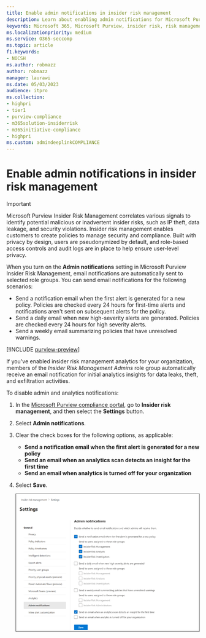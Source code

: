```yaml
---
title: Enable admin notifications in insider risk management
description: Learn about enabling admin notifications for Microsoft Purview Insider Risk Management. 
keywords: Microsoft 365, Microsoft Purview, insider risk, risk management, compliance
ms.localizationpriority: medium
ms.service: O365-seccomp
ms.topic: article
f1.keywords:
- NOCSH
ms.author: robmazz
author: robmazz
manager: laurawi
ms.date: 05/03/2023
audience: itpro
ms.collection:
- highpri 
- tier1
- purview-compliance
- m365solution-insiderrisk
- m365initiative-compliance
- highpri
ms.custom: admindeeplinkCOMPLIANCE
---
```


# Enable admin notifications in insider risk management

> [!IMPORTANT]
> Microsoft Purview Insider Risk Management correlates various signals to identify potential malicious or inadvertent insider risks, such as IP theft, data leakage, and security violations. Insider risk management enables customers to create policies to manage security and compliance. Built with privacy by design, users are pseudonymized by default, and role-based access controls and audit logs are in place to help ensure user-level privacy.

When you turn on the **Admin notifications** setting in Microsoft Purview Insider Risk Management, email notifications are automatically sent to selected role groups. You can send email notifications for the following scenarios:

- Send a notification email when the first alert is generated for a new policy. Policies are checked every 24 hours for first-time alerts and notifications aren't sent on subsequent alerts for the policy.
- Send a daily email when new high-severity alerts are generated. Policies are checked every 24 hours for high severity alerts.
- Send a weekly email summarizing policies that have unresolved warnings.

[!INCLUDE [purview-preview](../includes/purview-preview.md)]

If you've enabled insider risk management analytics for your organization, members of the *Insider Risk Management Admins* role group automatically receive an email notification for initial analytics insights for data leaks, theft, and exfiltration activities.

To disable admin and analytics notifications:

1. In the [Microsoft Purview compliance portal](https://compliance.microsoft.com), go to **Insider risk management**, and then select the **Settings** button.
2. Select **Admin notifications**.
3. Clear the check boxes for the following options, as applicable:

    - **Send a notification email when the first alert is generated for a new policy**
    - **Send an email when an analytics scan detects an insight for the first time**
    - **Send an email when analytics is turned off for your organization**

4. Select **Save**.
 
   ![Insider risk management priority admin notifications.](../media/insider-risk-settings-admin-notifications.png)